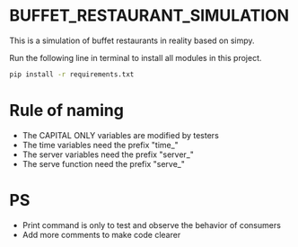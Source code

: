 # BUFFET_RESTAURANT_SIMULATION

This is a simulation of buffet restaurants in reality based on simpy.

Run the following line in terminal to install all modules in this project.

```sh
pip install -r requirements.txt
```
# Rule of naming
- The CAPITAL ONLY variables are modified by testers
- The time variables need the prefix "time_"
- The server variables need the prefix "server_"
- The serve function need the prefix "serve_"
# PS
- Print command is only to test and observe the behavior of consumers
- Add more comments to make code clearer
